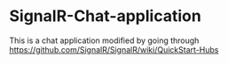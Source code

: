 SignalR-Chat-application
========================

This is a chat application modified by going through https://github.com/SignalR/SignalR/wiki/QuickStart-Hubs

